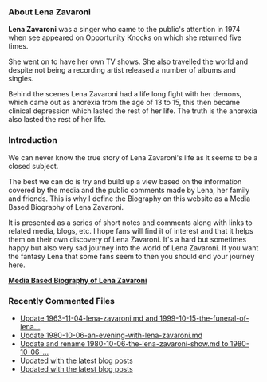 ### About Lena Zavaroni

<p><strong>Lena Zavaroni</strong> was a singer who came to the public's attention in 1974 when see appeared on Opportunity Knocks on which she returned five times.</p>

<p>She went on to have her own TV shows. She also travelled the world and despite not being a recording artist released a number of albums and singles.</p>

<p>Behind the scenes Lena Zavaroni had a life long fight with her demons, which came out as anorexia from the age of 13 to 15, this then became clinical depression which lasted the rest of her life. The truth is the anorexia also lasted the rest of her life.</p>

### Introduction

<p>We can never know the true story of Lena Zavaroni's life as it seems to be a closed subject.</p>

<p>The best we can do is try and build up a view based on the information covered by the media and the public comments made by Lena, her family and friends. This is why I define the Biography on this website as a Media Based Biography of Lena Zavaroni.</p>

<p>It is presented as a series of short notes and comments along with links to related media, blogs, etc. I hope fans will find it of interest and that it helps them on their own discovery of Lena Zavaroni. It's a hard but sometimes happy but also very sad journey into the world of Lena Zavaroni. If you want the fantasy Lena that some fans seem to then you should end your journey here.</p>

<a href="https://fanzoflenazavaroni.github.io/biography/lena-zavaroni/"><strong>Media Based Biography of Lena Zavaroni</strong></a>

### Recently Commented Files

<!-- BLOG-POST-LIST:START -->
- [Update 1963-11-04-lena-zavaroni.md and 1999-10-15-the-funeral-of-lena…](https://github.com/FanzOfLenaZavaroni/fanzoflenazavaroni.github.io/commit/83b0a7d34072c156a43e6767357c9ce8c3c9628e)
- [Update 1980-10-06-an-evening-with-lena-zavaroni.md](https://github.com/FanzOfLenaZavaroni/fanzoflenazavaroni.github.io/commit/1b584b02e0266525fefa88e02dd955b9ed09acc8)
- [Update and rename 1980-10-06-the-lena-zavaroni-show.md to 1980-10-06-…](https://github.com/FanzOfLenaZavaroni/fanzoflenazavaroni.github.io/commit/4edd90cb8e4eab86e33aa5269a0b52a8437548f9)
- [Updated with the latest blog posts](https://github.com/FanzOfLenaZavaroni/fanzoflenazavaroni.github.io/commit/531512bef92a35ef431663e7158e8f6f4d4c7658)
- [Updated with the latest blog posts](https://github.com/FanzOfLenaZavaroni/fanzoflenazavaroni.github.io/commit/bf24011a7c8156129de890db49ef2b764d9c062d)
<!-- BLOG-POST-LIST:END -->
